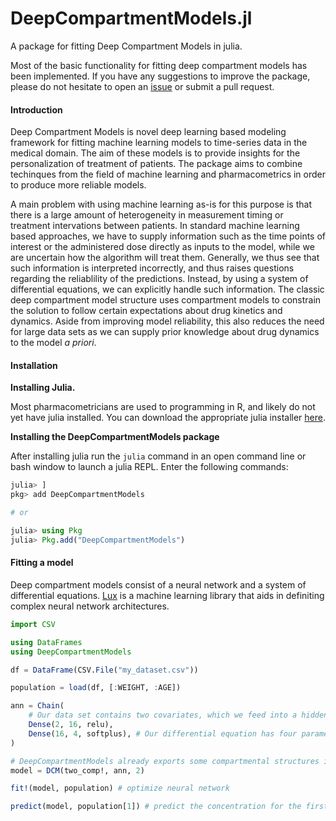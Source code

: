 # DeepCompartmentModels.jl

A package for fitting Deep Compartment Models in julia. 

Most of the basic functionality for fitting deep compartment models has been 
implemented. If you have any suggestions to improve the package, please do not 
hesitate to open an 
[issue](https://github.com/Janssena/DeepCompartmentModels.jl/issues/new) or 
submit a pull request. 



#### Introduction

Deep Compartment Models is novel deep learning based modeling framework for 
fitting machine learning models to time-series data in the medical domain. The 
aim of these models is to provide insights for the personalization of treatment 
of patients. The package aims to combine techinques from the field of machine 
learning and pharmacometrics in order to produce more reliable models.

A main problem with using machine learning as-is for this purpose is that there 
is a large amount of heterogeneity in measurement timing or treatment 
intervations between patients. In standard machine learning based approaches, we 
have to supply information such as the time points of interest or the 
administered dose directly as inputs to the model, while we are uncertain how 
the algorithm will treat them. Generally, we thus see that such information is 
interpreted incorrectly, and thus raises questions regarding the reliablility of 
the predictions. Instead, by using a system of differential equations, we can 
explicitly handle such information. The classic deep compartment model structure 
uses compartment models to constrain the solution to follow certain expectations 
about drug kinetics and dynamics. Aside from improving model reliability, this 
also reduces the need for large data sets as we can supply prior knowledge about 
drug dynamics to the model *a priori*.

#### Installation

**Installing Julia.**

Most pharmacometricians are used to programming in R, and likely do not yet have 
julia installed. You can download the appropriate julia installer 
[here](https://julialang.org/downloads/).  


**Installing the DeepCompartmentModels package**

After installing julia run the `julia` command in an open command line or bash 
window to launch a julia REPL. Enter the following commands:

```julia
julia> ]
pkg> add DeepCompartmentModels

# or 

julia> using Pkg
julia> Pkg.add("DeepCompartmentModels")
```

#### Fitting a model

Deep compartment models consist of a neural network and a system of differential 
equations. [Lux](https://lux.csail.mit.edu/stable/) is a machine learning 
library that aids in definiting complex neural network architectures.  

```julia
import CSV

using DataFrames
using DeepCompartmentModels

df = DataFrame(CSV.File("my_dataset.csv"))

population = load(df, [:WEIGHT, :AGE])

ann = Chain(
    # Our data set contains two covariates, which we feed into a hidden layer with 16 neurons
    Dense(2, 16, relu), 
    Dense(16, 4, softplus), # Our differential equation has four parameters
)

# DeepCompartmentModels already exports some compartmental structures including two_comp!
model = DCM(two_comp!, ann, 2) 

fit!(model, population) # optimize neural network

predict(model, population[1]) # predict the concentration for the first individual in the population.
```